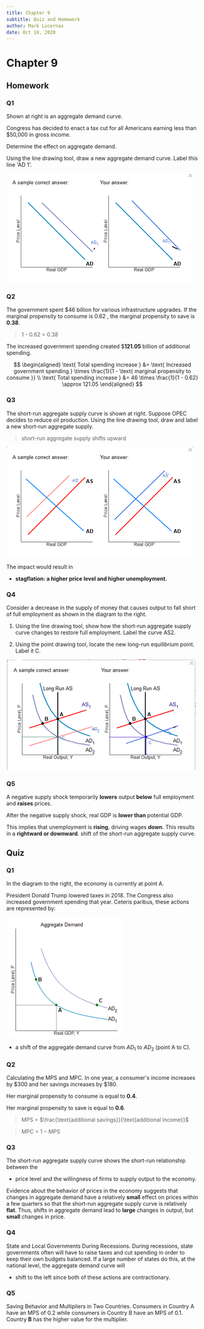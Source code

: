 ```yaml
---
title: Chapter 9
subtitle: Quiz and Homework
author: Mark Lucernas
date: Oct 18, 2020
---
```



# Chapter 9

## Homework

### Q1

Shown at right is an aggregate demand curve.

Congress has decided to enact a tax cut for all Americans earning less than
\$50,000 in gross income.

Determine the effect on aggregate demand.

Using the line drawing tool, draw a new aggregate demand curve. Label this line
'AD 1'.

![Homework 1](../../../../files/fall-2020/ECON-120/chapter-9/homework_1.png)

### Q2

The government spent \$46 billion for various infrastructure upgrades. If the marginal propensity to
consume is 0.62 , the marginal propensity to save is **0.38**.

> 1 - 0.62 = 0.38

The increased government spending created \$**121.05** billion of additional
spending.

$$
\begin{aligned}
\text{ Total spending increase } &= \text{ Increased government spending } \times \frac{1}{1 - \text{ marginal propensity to consume }} \\
\text{ Total spending increase } &= 46 \times \frac{1}{1 - 0.62} \approx 121.05
\end{aligned}
$$

### Q3

The short-run aggregate supply curve is shown at right.  Suppose OPEC decides to
reduce oil production.  Using the line drawing tool, draw and label a new
short-run aggregate supply.

> short-run aggregate supply shifts upward

![Homework 3](../../../../files/fall-2020/ECON-120/chapter-9/homework_3.png)

The impact would result in

- **stagflation: a higher price level and higher unemployment.**


### Q4

Consider a decrease in the supply of money that causes output to fall short of
full employment as shown in the diagram to the right.

1. Using the line drawing tool, show how the short-run aggregate supply curve
   changes to restore full employment. Label the curve AS2.

2. Using the point drawing tool, locate the new long-run equilibrium point.
   Label it C.

![Homework 4](../../../../files/fall-2020/ECON-120/chapter-9/homework_4.png)

### Q5

A negative supply shock temporarily **lowers** output **below** full employment
and **raises** prices.

After the negative supply shock, real GDP is **lower than** potential GDP.

This implies that unemployment is **rising**, driving wages **down**. This
results in a **rightward or downward**. shift of the short-run aggregate supply
curve.


## Quiz

### Q1

In the diagram to the right, the economy is currently at point A.

President Donald Trump lowered taxes in 2018. The Congress also increased
government spending that year. Ceteris paribus, these actions are represented
by:

![quiz 1](../../../../files/fall-2020/ECON-120/chapter-9/quiz_1.png)

- a shift of the aggregate demand curve from $AD_{1}$ to $AD_{2}$ (point A to
  C).

### Q2

Calculating the MPS and MPC. In one year, a consumer's income increases by \$300
and her savings increases by \$180.

Her marginal propensity to consume is equal to **0.4**.

Her marginal propensity to save is equal to **0.6**.

> MPS = $\frac{\text{additional savings}}{\text{additional income}}$

> MPC = $1 - \text{MPS}$

### Q3

The short-run aggregate supply curve shows the short-run relationship between
the

- price level and the willingness of firms to supply output to the economy.

Evidence about the behavior of prices in the economy suggests that changes in
aggregate demand have a relatively **small** effect on prices within a few
quarters so that the short-run aggregate supply curve is relatively **flat**.
Thus, shifts in aggregate demand lead to **large** changes in output, but
**small** changes in price.

### Q4

State and Local Governments During Recessions. During recessions, state
governments often will have to raise taxes and cut spending in order to keep
their own budgets balanced. If a large number of states do this, at the national
level, the aggregate demand curve will

- shift to the left since both of these actions are contractionary.

### Q5

Saving Behavior and Multipliers in Two Countries. Consumers in Country A have an
MPS of 0.2 while consumers in Country B have an MPS of 0.1. Country **B** has
the higher value for the multiplier.

